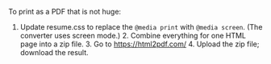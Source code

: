 To print as a PDF that is not huge:

  1. Update resume.css to replace the `@media print` with `@media screen`. (The converter uses screen mode.)
	2. Combine everything for one HTML page into a zip file.
	3. Go to https://html2pdf.com/
	4. Upload the zip file; download the result.

